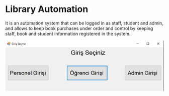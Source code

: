 # Library Automation
It is an automation system that can be logged in as staff, student and admin, and allows to keep book purchases under order and control by keeping staff, book and student information registered in the system.

![](https://github.com/alperkaplan30/libraryautomation/blob/master/Screenshot_1.png)
